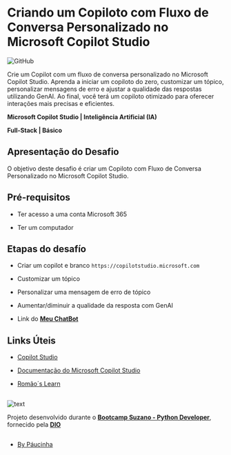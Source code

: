 # Criando um Copiloto com Fluxo de Conversa Personalizado no Microsoft Copilot Studio

![GitHub](https://img.shields.io/github/license/Paucinha/api-ecommerce-dio?style=flat-square)

Crie um Copilot com um fluxo de conversa personalizado no Microsoft Copilot Studio. Aprenda a iniciar um copiloto do zero, customizar um tópico, personalizar mensagens de erro e ajustar a qualidade das respostas utilizando GenAI. Ao final, você terá um copiloto otimizado para oferecer interações mais precisas e eficientes.

**Microsoft Copilot Studio | Inteligência Artificial (IA)**

**Full-Stack | Básico**

## Apresentação do Desafio

O objetivo deste desafio é criar um Copiloto com Fluxo de Conversa Personalizado no Microsoft Copilot Studio.

## Pré-requisitos 

* Ter acesso a uma conta Microsoft 365

* Ter um computador

## Etapas do desafío

* Criar um copilot e branco 
`https://copilotstudio.microsoft.com`

* Customizar um tópico

* Personalizar uma mensagem de erro de tópico

* Aumentar/diminuir a qualidade da resposta com GenAI

* Link do [**Meu ChatBot**](https://copilotstudio.microsoft.com/environments/5465e3d7-20f2-edd4-8e3f-dd7a03a4afa4/bots/cr1f3_agenteDaDio/canvas?__version__=2&enableFileAttachment=true)

## Links Úteis

* [Copilot Studio](https://copilotstudio.microsoft.com)

* [Documentação do Microsoft Copilot Studio](https://learn.microsoft.com/pt-br/microsoft-copilot-studio/)

* [Romão´s Learn](https://romaos.com.br/learn/)

##

![text](https://assets.dio.me/IwGGaOEYVw9pPUMVGEaqp7eKn1gV22wDOHmmAmI0zDY/f:webp/h:221/q:80/L3RyYWNrcy9jb3Zlci83OWZiNzhkZC0xNTQ3LTQ0N2YtYTNkOC04ZGQwMWU1YWMzNTEucG5n)

Projeto desenvolvido durante o [**Bootcamp Suzano - Python Developer**](https://www.dio.me/bootcamp/suzano-python-developer), fornecido pela [**DIO**](https://www.dio.me/)

##

- [By Páucinha](https://github.com/Paucinha)